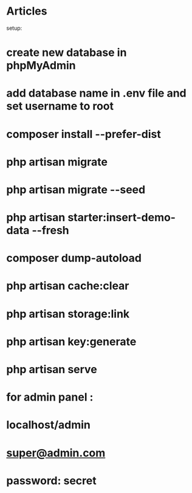 # Articles
setup:
# create new database in phpMyAdmin
# add database name   in .env file and set username to root
# composer install --prefer-dist
# php artisan migrate
# php artisan migrate --seed
# php artisan starter:insert-demo-data --fresh
# composer dump-autoload
# php artisan cache:clear
# php artisan storage:link
# php artisan key:generate
# php artisan serve


# for admin panel :
# localhost/admin
# super@admin.com
# password: secret
